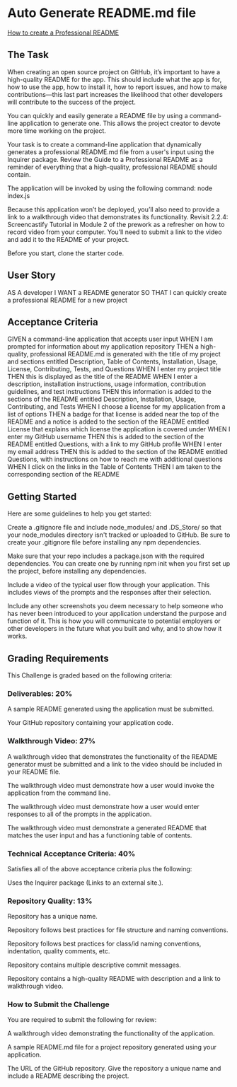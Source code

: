 # Auto Generate README.md file

[How to create a Professional README](./readme-guide.md)


## The Task

When creating an open source project on GitHub, it’s important to have a high-quality README for the app. This should include what the app is for, how to use the app, how to install it, how to report issues, and how to make contributions—this last part increases the likelihood that other developers will contribute to the success of the project.

You can quickly and easily generate a README file by using a command-line application to generate one. This allows the project creator to devote more time working on the project.

Your task is to create a command-line application that dynamically generates a professional README.md file from a user's input using the Inquirer package. Review the Guide to a Professional README as a reminder of everything that a high-quality, professional README should contain.

The application will be invoked by using the following command: node index.js

Because this application won’t be deployed, you’ll also need to provide a link to a walkthrough video that demonstrates its functionality. Revisit 2.2.4: Screencastify Tutorial in Module 2 of the prework as a refresher on how to record video from your computer. You’ll need to submit a link to the video and add it to the README of your project.

Before you start, clone the starter code.

## User Story

AS A developer
I WANT a README generator
SO THAT I can quickly create a professional README for a new project

## Acceptance Criteria

GIVEN a command-line application that accepts user input
WHEN I am prompted for information about my application repository
THEN a high-quality, professional README.md is generated with the title of my project and sections entitled Description, Table of Contents, Installation, Usage, License, Contributing, Tests, and Questions
WHEN I enter my project title
THEN this is displayed as the title of the README
WHEN I enter a description, installation instructions, usage information, contribution guidelines, and test instructions
THEN this information is added to the sections of the README entitled Description, Installation, Usage, Contributing, and Tests
WHEN I choose a license for my application from a list of options
THEN a badge for that license is added near the top of the README and a notice is added to the section of the README entitled License that explains which license the application is covered under
WHEN I enter my GitHub username
THEN this is added to the section of the README entitled Questions, with a link to my GitHub profile
WHEN I enter my email address
THEN this is added to the section of the README entitled Questions, with instructions on how to reach me with additional questions
WHEN I click on the links in the Table of Contents
THEN I am taken to the corresponding section of the README

## Getting Started

Here are some guidelines to help you get started:

Create a .gitignore file and include node_modules/ and .DS_Store/ so that your node_modules directory isn't tracked or uploaded to GitHub. Be sure to create your .gitignore file before installing any npm dependencies.

Make sure that your repo includes a package.json with the required dependencies. You can create one by running npm init when you first set up the project, before installing any dependencies.

Include a video of the typical user flow through your application. This includes views of the prompts and the responses after their selection.

Include any other screenshots you deem necessary to help someone who has never been introduced to your application understand the purpose and function of it. This is how you will communicate to potential employers or other developers in the future what you built and why, and to show how it works.

## Grading Requirements

This Challenge is graded based on the following criteria:

### Deliverables: 20%

A sample README generated using the application must be submitted.

Your GitHub repository containing your application code.

### Walkthrough Video: 27%

A walkthrough video that demonstrates the functionality of the README generator must be submitted and a link to the video should be included in your README file.

The walkthrough video must demonstrate how a user would invoke the application from the command line.

The walkthrough video must demonstrate how a user would enter responses to all of the prompts in the application.

The walkthrough video must demonstrate a generated README that matches the user input and has a functioning table of contents.

### Technical Acceptance Criteria: 40%

Satisfies all of the above acceptance criteria plus the following:

Uses the Inquirer package (Links to an external site.).

### Repository Quality: 13%

Repository has a unique name.

Repository follows best practices for file structure and naming conventions.

Repository follows best practices for class/id naming conventions, indentation, quality comments, etc.

Repository contains multiple descriptive commit messages.

Repository contains a high-quality README with description and a link to walkthrough video.

### How to Submit the Challenge

You are required to submit the following for review:

A walkthrough video demonstrating the functionality of the application.

A sample README.md file for a project repository generated using your application.

The URL of the GitHub repository. Give the repository a unique name and include a README describing the project.


